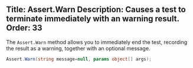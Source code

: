 Title: Assert.Warn
Description: Causes a test to terminate immediately with an warning result.
Order: 33
---

The `Assert.Warn` method allows you to immediately end the test, recording the result as a warning, together with an optional message.

```c#
Assert.Warn(string message=null, params object[] args);
```

